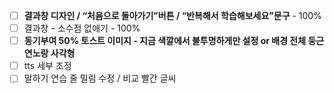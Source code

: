 - [ ]  **결과창 디자인 / “처음으로 돌아가기”버튼 / “반복해서 학습해보세요”문구** - 100%
- [ ]  결과창 - 소수점 없애기 - 100%
- [ ]  **동기부여 50% 토스트 이미지 -  지금 색깔에서 불투명하게만 설정 or 배경 전체 둥근 연노랑 사각형**
- [ ]  tts 세부 조정
- [ ]  말하기 연습 줄 밀림 수정 / 비교 빨간 글씨
